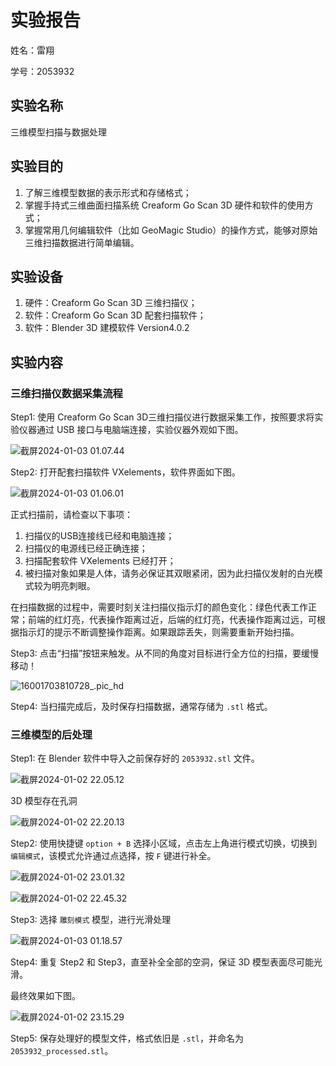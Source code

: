 # 实验报告

姓名：雷翔

学号：2053932

## 实验名称

 三维模型扫描与数据处理 

## 实验目的

1. 了解三维模型数据的表示形式和存储格式； 
2. 掌握手持式三维曲面扫描系统 Creaform Go Scan 3D 硬件和软件的使用方式； 
3. 掌握常用几何编辑软件（比如 GeoMagic Studio）的操作方式，能够对原始三维扫描数据进行简单编辑。 

##  实验设备 

1. 硬件：Creaform Go Scan 3D 三维扫描仪； 
2. 软件：Creaform Go Scan 3D 配套扫描软件； 
3. 软件：Blender 3D 建模软件 Version4.0.2 

##  实验内容 

###  三维扫描仪数据采集流程 

Step1: 使用  Creaform Go Scan 3D三维扫描仪进行数据采集工作，按照要求将实验仪器通过 USB 接口与电脑端连接，实验仪器外观如下图。

![截屏2024-01-03 01.07.44](https://lei-1306809548.cos.ap-shanghai.myqcloud.com/Obsidian/%E6%88%AA%E5%B1%8F2024-01-03%2001.07.44.png)

Step2: 打开配套扫描软件 VXelements，软件界面如下图。

![截屏2024-01-03 01.06.01](https://lei-1306809548.cos.ap-shanghai.myqcloud.com/Obsidian/%E6%88%AA%E5%B1%8F2024-01-03%2001.06.01.png)

正式扫描前，请检查以下事项：

1. 扫描仪的USB连接线已经和电脑连接； 
2. 扫描仪的电源线已经正确连接； 
3. 扫描配套软件 VXelements 已经打开；
4. 被扫描对象如果是人体，请务必保证其双眼紧闭，因为此扫描仪发射的白光模式较为明亮刺眼。 

在扫描数据的过程中，需要时刻关注扫描仪指示灯的颜色变化：绿色代表工作正常；前端的红灯亮，代表操作距离过近，后端的红灯亮，代表操作距离过远，可根据指示灯的提示不断调整操作距离。如果跟踪丢失，则需要重新开始扫描。

Step3: 点击“扫描”按钮来触发。从不同的角度对目标进行全方位的扫描，要缓慢移动！

![16001703810728_.pic_hd](https://lei-1306809548.cos.ap-shanghai.myqcloud.com/Obsidian/16001703810728_.pic_hd.jpg)

Step4: 当扫描完成后，及时保存扫描数据，通常存储为 `.stl` 格式。

### 三维模型的后处理

Step1: 在 Blender 软件中导入之前保存好的 `2053932.stl` 文件。

![截屏2024-01-02 22.05.12](https://lei-1306809548.cos.ap-shanghai.myqcloud.com/Obsidian/%E6%88%AA%E5%B1%8F2024-01-02%2022.05.12-20240103011316813.png)

3D 模型存在孔洞

![截屏2024-01-02 22.20.13](https://lei-1306809548.cos.ap-shanghai.myqcloud.com/Obsidian/%E6%88%AA%E5%B1%8F2024-01-02%2022.20.13-20240103011208290.png)

Step2: 使用快捷键 `option + B` 选择小区域，点击左上角进行模式切换，切换到 `编辑模式`，该模式允许通过点选择，按 `F` 键进行补全。

![截屏2024-01-02 23.01.32](https://lei-1306809548.cos.ap-shanghai.myqcloud.com/Obsidian/%E6%88%AA%E5%B1%8F2024-01-02%2023.01.32.png)

![截屏2024-01-02 22.45.32](https://lei-1306809548.cos.ap-shanghai.myqcloud.com/Obsidian/%E6%88%AA%E5%B1%8F2024-01-02%2022.45.32.png)

Step3: 选择 `雕刻模式` 模型，进行光滑处理

![截屏2024-01-03 01.18.57](https://lei-1306809548.cos.ap-shanghai.myqcloud.com/Obsidian/%E6%88%AA%E5%B1%8F2024-01-03%2001.18.57.png)

Step4: 重复 Step2 和 Step3，直至补全全部的空洞，保证 3D 模型表面尽可能光滑。

最终效果如下图。

![截屏2024-01-02 23.15.29](https://lei-1306809548.cos.ap-shanghai.myqcloud.com/Obsidian/%E6%88%AA%E5%B1%8F2024-01-02%2023.15.29.png)

Step5: 保存处理好的模型文件，格式依旧是 `.stl`，并命名为 `2053932_processed.stl`。
